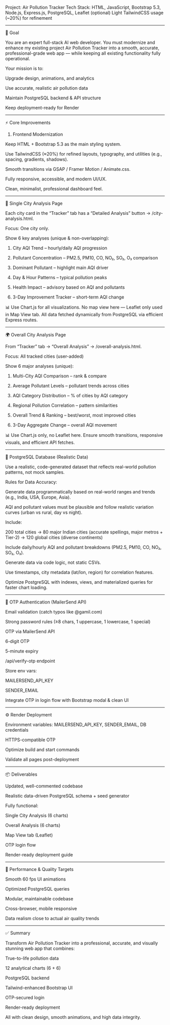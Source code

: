 Project: Air Pollution Tracker
Tech Stack: HTML, JavaScript, Bootstrap 5.3, Node.js, Express.js, PostgreSQL, Leaflet
(optional) Light TailwindCSS usage (~20%) for refinement


---

🎯 Goal

You are an expert full-stack AI web developer.
You must modernize and enhance my existing project Air Pollution Tracker into a smooth, accurate, professional-grade web app — while keeping all existing functionality fully operational.

Your mission is to:

Upgrade design, animations, and analytics

Use accurate, realistic air pollution data

Maintain PostgreSQL backend & API structure

Keep deployment-ready for Render



---

⚡ Core Improvements

1. Frontend Modernization

Keep HTML + Bootstrap 5.3 as the main styling system.

Use TailwindCSS (≈20%) for refined layouts, typography, and utilities (e.g., spacing, gradients, shadows).

Smooth transitions via GSAP / Framer Motion / Animate.css.

Fully responsive, accessible, and modern UI/UX.

Clean, minimalist, professional dashboard feel.



---

🌆 Single City Analysis Page

Each city card in the “Tracker” tab has a “Detailed Analysis” button → /city-analysis.html.

Focus: One city only.

Show 6 key analyses (unique & non-overlapping):

1. City AQI Trend – hourly/daily AQI progression


2. Pollutant Concentration – PM2.5, PM10, CO, NO₂, SO₂, O₃ comparison


3. Dominant Pollutant – highlight main AQI driver


4. Day & Hour Patterns – typical pollution peaks


5. Health Impact – advisory based on AQI and pollutants


6. 3-Day Improvement Tracker – short-term AQI change



📊 Use Chart.js for all visualizations.
No map view here — Leaflet only used in Map View tab.
All data fetched dynamically from PostgreSQL via efficient Express routes.


---

🌍 Overall City Analysis Page

From “Tracker” tab → “Overall Analysis” → /overall-analysis.html.

Focus: All tracked cities (user-added)

Show 6 major analyses (unique):

1. Multi-City AQI Comparison – rank & compare


2. Average Pollutant Levels – pollutant trends across cities


3. AQI Category Distribution – % of cities by AQI category


4. Regional Pollution Correlation – pattern similarities


5. Overall Trend & Ranking – best/worst, most improved cities


6. 3-Day Aggregate Change – overall AQI movement



📊 Use Chart.js only, no Leaflet here.
Ensure smooth transitions, responsive visuals, and efficient API fetches.


---

💾 PostgreSQL Database (Realistic Data)

Use a realistic, code-generated dataset that reflects real-world pollution patterns, not mock samples.

Rules for Data Accuracy:

Generate data programmatically based on real-world ranges and trends (e.g., India, USA, Europe, Asia).

AQI and pollutant values must be plausible and follow realistic variation curves (urban vs rural, day vs night).

Include:

200 total cities
→ 80 major Indian cities (accurate spellings, major metros + Tier-2)
→ 120 global cities (diverse continents)


Include daily/hourly AQI and pollutant breakdowns (PM2.5, PM10, CO, NO₂, SO₂, O₃).

Generate data via code logic, not static CSVs.

Use timestamps, city metadata (lat/lon, region) for correlation features.

Optimize PostgreSQL with indexes, views, and materialized queries for faster chart loading.



---

🔐 OTP Authentication (MailerSend API)

Email validation (catch typos like @gamil.com)

Strong password rules (≥8 chars, 1 uppercase, 1 lowercase, 1 special)

OTP via MailerSend API

6-digit OTP

5-minute expiry

/api/verify-otp endpoint


Store env vars:

MAILERSEND_API_KEY

SENDER_EMAIL


Integrate OTP in login flow with Bootstrap modal & clean UI



---

⚙️ Render Deployment

Environment variables: MAILERSEND_API_KEY, SENDER_EMAIL, DB credentials

HTTPS-compatible OTP

Optimize build and start commands

Validate all pages post-deployment



---

📦 Deliverables

Updated, well-commented codebase

Realistic data-driven PostgreSQL schema + seed generator

Fully functional:

Single City Analysis (6 charts)

Overall Analysis (6 charts)

Map View tab (Leaflet)

OTP login flow


Render-ready deployment guide



---

🚀 Performance & Quality Targets

Smooth 60 fps UI animations

Optimized PostgreSQL queries

Modular, maintainable codebase

Cross-browser, mobile responsive

Data realism close to actual air quality trends



---

✅ Summary

Transform Air Pollution Tracker into a professional, accurate, and visually stunning web app that combines:

True-to-life pollution data

12 analytical charts (6 + 6)

PostgreSQL backend

Tailwind-enhanced Bootstrap UI

OTP-secured login

Render-ready deployment


All with clean design, smooth animations, and high data integrity.

